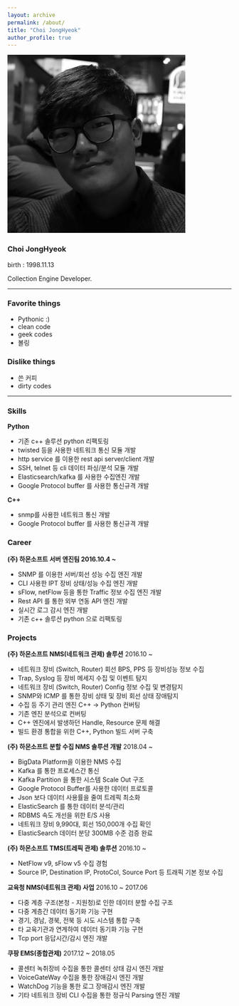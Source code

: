 ```yaml
---
layout: archive
permalink: /about/
title: "Choi JongHyeok"
author_profile: true
---
```


![no_support_completion](/assets/img/41746152.jpg)

### Choi JongHyeok

birth : 1998.11.13

Collection Engine Developer.

---

### Favorite things
- Pythonic :)
- clean code
- geek codes
- 볼링

### Dislike things
- 쓴 커피
- dirty codes

---

### Skills
__Python__
- 기존 c++ 솔루션 python 리팩토링
- twisted 등을 사용한 네트워크 통신 모듈 개발
- http service 를 이용한 rest api server/client 개발
- SSH, telnet 등 cli 데이터 파싱/분석 모듈 개발
- Elasticsearch/kafka 를 사용한 수집엔진 개발
- Google Protocol buffer 를 사용한 통신규격 개발


__C++__
- snmp를 사용한 네트워크 통신 개발
- Google Protocol buffer 를 사용한 통신규격 개발


### Career
__(주) 하몬소프트 서버 엔진팀 2016.10.4 ~__
- SNMP 를 이용한 서버/회선 성능 수집 엔진 개발
- CLI 사용한 IPT 장비 상태/성능 수집 엔진 개발
- sFlow, netFlow 등을 통한 Traffic 정보 수집 엔진 개발
- Rest API 를 통한 외부 연동 API 엔진 개발
- 실시간 로그 감시 엔진 개발
- 기존 c++ 솔루션 python 으로 리팩토링


### Projects
__(주) 하몬소프트 NMS(네트워크 관제) 솔루션__
2016.10 ~ 
- 네트워크 장비 (Switch, Router) 회선 BPS, PPS 등 장비성능 정보 수집
- Trap, Syslog 등 장비 메세지 수집 및 이벤트 탐지
- 네트워크 장비 (Switch, Router) Config 정보 수집 및 변경탐지
- SNMP와 ICMP 를 통한 장비 상태 및 장비 회선 상태 장애탐지
- 수집 등 주기 관리 엔진 C++ -> Python 컨버팅
- 기존 엔진 분석으로 컨버팅
- C++ 엔진에서 발생하던 Handle, Resource 문제 해결
- 빌드 환경 통합을 위한 C++, Python 빌드 서버 구축


__(주) 하몬소프트 분할 수집 NMS 솔루션 개발__
2018.04 ~
- BigData Platform을 이용한 NMS 수집
- Kafka 를 통한 프로세스간 통신
- Kafka Partition 을 통한 시스템 Scale Out 구조
- Google Protocol Buffer를 사용한 데이터 프로토콜
- Json 보다 데이터 사용률을 줄여 트레픽 최소화
- ElasticSearch 를 통한 데이터 분석/관리
- RDBMS 속도 개선을 위한 E/S 사용
- 네트워크 장비 9,990대, 회선 150,000개 수집 확인
- ElasticSearch 데이터 분당 300MB 수준 검증 완료


__(주) 하몬소프트 TMS(트레픽 관제) 솔루션__
2016.10 ~
- NetFlow v9, sFlow v5 수집 경험
- Source IP, Destination IP, ProtoCol, Source Port 등 트래픽 기본 정보 수집


__교육청 NMS(네트워크 관제) 사업__
2016.10 ~ 2017.06
- 다중 계층 구조(본청 - 지원청)로 인한 데이터 분할 수집 구조
- 다중 계층간 데이터 동기화 기능 구현
- 경기, 경남, 경북, 전북 등 시도 시스템 통합 구축
- 타 교육기관과 연계하여 데이터 동기화 기능 구현
- Tcp port 응답시간/감시 엔진 개발

__쿠팡 EMS(종합관제)__
2017.12 ~ 2018.05
- 콜센터 녹취장비 수집을 통한 콜센터 상태 감시 엔진 개발
- VoiceGateWay 수집을 통한 장애감시 엔진 개발
- WatchDog 기능을 통한 로그 장애감시 엔진 개발
- 기타 네트워크 장비 CLI 수집을 통한 정규식 Parsing 엔진 개발

